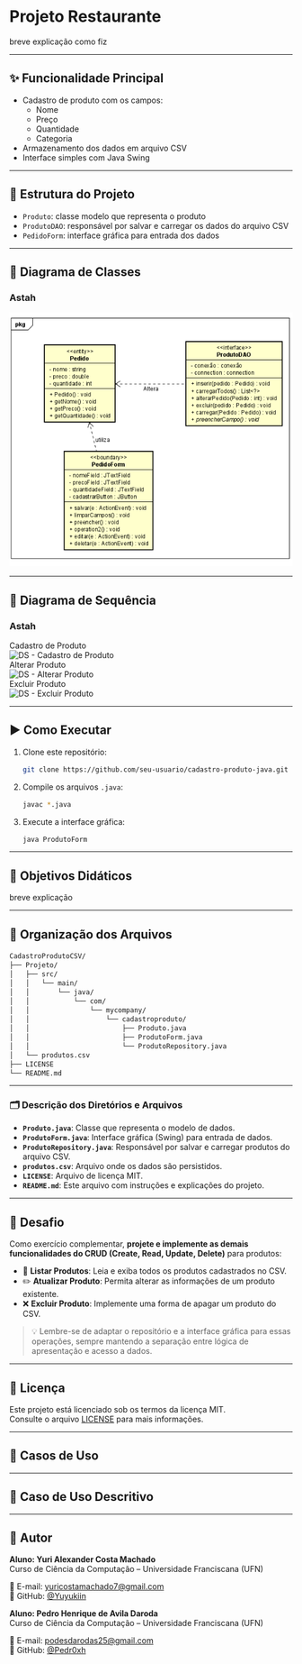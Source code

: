 # Projeto Restaurante

breve explicação como fiz

---

## ✨ Funcionalidade Principal

- Cadastro de produto com os campos:
  - Nome
  - Preço
  - Quantidade
  - Categoria
- Armazenamento dos dados em arquivo CSV
- Interface simples com Java Swing

---

## 🧱 Estrutura do Projeto

- `Produto`: classe modelo que representa o produto
- `ProdutoDAO`: responsável por salvar e carregar os dados do arquivo CSV
- `PedidoForm`: interface gráfica para entrada dos dados

---

## 📘 Diagrama de Classes

### Astah

![C - Cadastro de Produto](https://github.com/yuyukiin/faculdade-cc/blob/main/Projeto%20de%20Software/Restaurante/Diagramas/Diagramas%20Gerais/Diagrama%20de%20classe.png)

---

## 🔄 Diagrama de Sequência

### Astah  
Cadastro de Produto  
![DS - Cadastro de Produto](https://github.com/yuyukiin/faculdade-cc/blob/main/Projeto%20de%20Software/Restaurante/Diagramas/Diagramas%20de%20Sequ%C3%AAncia/Cadastro%20Pedido.png)  
Alterar Produto  
![DS - Alterar Produto](https://github.com/yuyukiin/faculdade-cc/blob/main/Projeto%20de%20Software/Restaurante/Diagramas/Diagramas%20de%20Sequ%C3%AAncia/Alterar%20Pedido.png)  
Excluir Produto  
![DS - Excluir Produto](https://github.com/yuyukiin/faculdade-cc/blob/main/Projeto%20de%20Software/Restaurante/Diagramas/Diagramas%20de%20Sequ%C3%AAncia/Excluir%20Pedido.png)

---

## ▶️ Como Executar

1. Clone este repositório:
   ```bash
   git clone https://github.com/seu-usuario/cadastro-produto-java.git
   ```
2. Compile os arquivos `.java`:
   ```bash
   javac *.java
   ```
3. Execute a interface gráfica:
   ```bash
   java ProdutoForm
   ```

---

## 🧠 Objetivos Didáticos

breve explicação

---

## 📂 Organização dos Arquivos

```
CadastroProdutoCSV/
├── Projeto/
│   ├── src/
│   │   └── main/
│   │       └── java/
│   │           └── com/
│   │               └── mycompany/
│   │                   └── cadastroproduto/
│   │                       ├── Produto.java
│   │                       ├── ProdutoForm.java
│   │                       └── ProdutoRepository.java
│   └── produtos.csv
├── LICENSE
└── README.md
```

---

### 🗂️ Descrição dos Diretórios e Arquivos

- **`Produto.java`**: Classe que representa o modelo de dados.
- **`ProdutoForm.java`**: Interface gráfica (Swing) para entrada de dados.
- **`ProdutoRepository.java`**: Responsável por salvar e carregar produtos do arquivo CSV.
- **`produtos.csv`**: Arquivo onde os dados são persistidos.
- **`LICENSE`**: Arquivo de licença MIT.
- **`README.md`**: Este arquivo com instruções e explicações do projeto.

---

## 🧩 Desafio

Como exercício complementar, **projete e implemente as demais funcionalidades do CRUD (Create, Read, Update, Delete)** para produtos:

- 📖 **Listar Produtos**: Leia e exiba todos os produtos cadastrados no CSV.
- ✏️ **Atualizar Produto**: Permita alterar as informações de um produto existente.
- ❌ **Excluir Produto**: Implemente uma forma de apagar um produto do CSV.

> 💡 Lembre-se de adaptar o repositório e a interface gráfica para essas operações, sempre mantendo a separação entre lógica de apresentação e acesso a dados.

---

## 📄 Licença

Este projeto está licenciado sob os termos da licença MIT.  
Consulte o arquivo [LICENSE](LICENSE) para mais informações.

---

## 📌 Casos de Uso

<!-- Adicione aqui a descrição detalhada dos casos de uso -->

---

## 📌 Caso de Uso Descritivo

<!-- Adicione aqui os casos de uso descritivos -->

---

## 👤 Autor

**Aluno: Yuri Alexander Costa Machado**  
Curso de Ciência da Computação – Universidade Franciscana (UFN)

📧 E-mail: yuricostamachado7@gmail.com  
🔗 GitHub: [@Yuyukiin](https://github.com/Yuyukiin)

**Aluno: Pedro Henrique de Avila Daroda**  
Curso de Ciência da Computação – Universidade Franciscana (UFN)

📧 E-mail: podesdarodas25@gmail.com  
🔗 GitHub: [@Pedr0xh](https://github.com/Pedr0xh)
